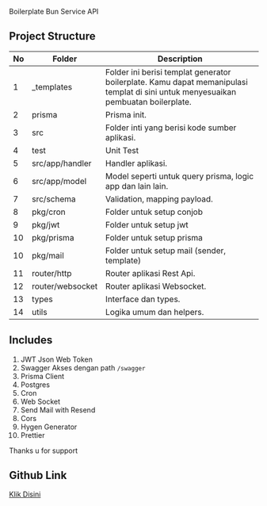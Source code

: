 
Boilerplate Bun Service API

## Project Structure

| No  | Folder           | Description                                                                                                                        |
| --- | ---------------- | ---------------------------------------------------------------------------------------------------------------------------------- |
| 1   | \_templates      | Folder ini berisi templat generator boilerplate. Kamu dapat memanipulasi templat di sini untuk menyesuaikan pembuatan boilerplate. |
| 2   | prisma           | Prisma init.                                                                                                                       |
| 3   | src              | Folder inti yang berisi kode sumber aplikasi.                                                                                      |
| 4   | test             | Unit Test                                                                                                                          |
| 5   | src/app/handler  | Handler aplikasi.                                                                                                                  |
| 6   | src/app/model    | Model seperti untuk query prisma, logic app dan lain lain.                                                                         |
| 7   | src/schema       | Validation, mapping payload.                                                                                                       |
| 8   | pkg/cron         | Folder untuk setup conjob                                                                                                          |
| 9   | pkg/jwt          | Folder untuk setup jwt                                                                                                             |
| 10  | pkg/prisma       | Folder untuk setup prisma                                                                                                          |
| 10  | pkg/mail         | Folder untuk setup mail (sender, template)                                                                                         |
| 11  | router/http      | Router aplikasi Rest Api.                                                                                                          |
| 12  | router/websocket | Router aplikasi Websocket.                                                                                                         |
| 13  | types            | Interface dan types.                                                                                                               |
| 14  | utils            | Logika umum dan helpers.                                                                                                           |

## Includes

1. JWT
   Json Web Token
2. Swagger
   Akses dengan path `/swagger`
3. Prisma Client
4. Postgres
5. Cron
6. Web Socket
7. Send Mail with Resend
8. Cors
9. Hygen Generator
10. Prettier

Thanks u for support

## Github Link

[Klik Disini](https://github.com/ItPohgero/be-bun-boilerlate)
